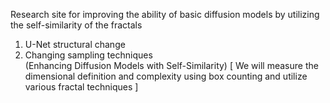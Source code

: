 Research site for improving the ability of basic diffusion models by utilizing the self-similarity of the fractals
1. U-Net structural change
2. Changing sampling techniques  
(Enhancing Diffusion Models with Self-Similarity)
[ We will measure the dimensional definition and complexity using box counting and utilize various fractal techniques ]
